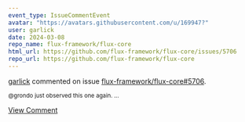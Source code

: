 ```yaml
---
event_type: IssueCommentEvent
avatar: "https://avatars.githubusercontent.com/u/169947?"
user: garlick
date: 2024-03-08
repo_name: flux-framework/flux-core
html_url: https://github.com/flux-framework/flux-core/issues/5706
repo_url: https://github.com/flux-framework/flux-core
---
```


<a href='https://github.com/garlick' target='_blank'>garlick</a> commented on issue <a href='https://github.com/flux-framework/flux-core/issues/5706' target='_blank'>flux-framework/flux-core#5706</a>.

<small>@grondo just observed this one again....</small>

<a href='https://github.com/flux-framework/flux-core/issues/5706' target='_blank'>View Comment</a>